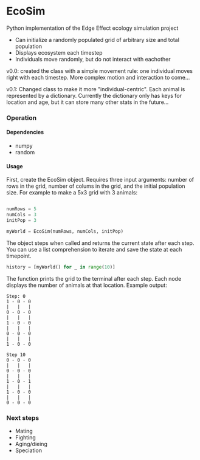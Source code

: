 # EcoSim
Python implementation of the Edge Effect ecology simulation project

- Can initialize a randomly populated grid of arbitrary size and total population
- Displays ecosystem each timestep
- Individuals move randomly, but do not interact with eachother

v0.0: created the class with a simple movement rule: one individual moves right with each timestep. More complex motion and interaction to come...

v0.1: Changed class to make it more "individual-centric". Each animal is represented by a dictionary. Currently the dictionary only has keys for location and age, but it can store many other stats in the future...

### Operation

#### Dependencies
* numpy
* random

#### Usage
First, create the EcoSim object. Requires three input arguments: number of rows in the grid, number of colums in the grid, and the initial population size. For example to make a 5x3 grid with 3 animals:

```python

numRows = 5
numCols = 3
initPop = 3

myWorld = EcoSim(numRows, numCols, initPop)

```

The object steps when called and returns the current state after each step. You can use a list comprehension to iterate and save the state at each timepoint. 

```python
history = [myWorld() for _ in range(10)]

```

The function prints the grid to the terminal after each step. Each node displays the number of animals at that location. Example output:

```
Step: 0
1 - 0 - 0
|   |   |
0 - 0 - 0
|   |   |
1 - 0 - 0
|   |   |
0 - 0 - 0
|   |   |
1 - 0 - 0

Step 10
0 - 0 - 0
|   |   |
0 - 0 - 0
|   |   |
1 - 0 - 1
|   |   |
1 - 0 - 0
|   |   |
0 - 0 - 0

```


### Next steps

- Mating
- Fighting
- Aging/dieing
- Speciation
